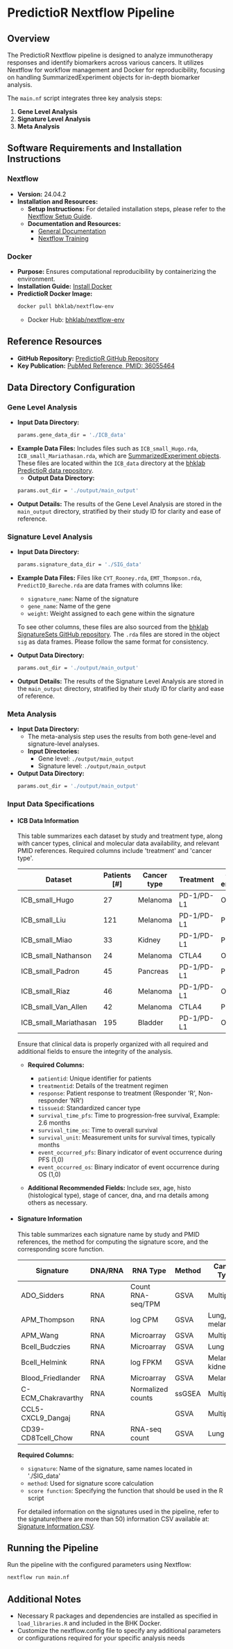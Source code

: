 # PredictioR Nextflow Pipeline

## Overview
The PredictioR Nextflow pipeline is designed to analyze immunotherapy responses and identify biomarkers across various cancers. It utilizes Nextflow for workflow management and Docker for reproducibility, focusing on handling SummarizedExperiment objects for in-depth biomarker analysis.

The `main.nf` script integrates three key analysis steps:
1. **Gene Level Analysis**
2. **Signature Level Analysis**
3. **Meta Analysis**

## Software Requirements and Installation Instructions

### Nextflow
- **Version:** 24.04.2
- **Installation and Resources:**
  - **Setup Instructions:** For detailed installation steps, please refer to the [Nextflow Setup Guide](https://www.nextflow.io/docs/latest/install.html).
  - **Documentation and Resources:**
    - [General Documentation](https://www.nextflow.io/docs/latest/index.html)
    - [Nextflow Training](https://training.nextflow.io)

### Docker
- **Purpose:** Ensures computational reproducibility by containerizing the environment.
- **Installation Guide:** [Install Docker](https://docs.docker.com/get-docker/)
- **PredictioR Docker Image:**
  ```bash
  docker pull bhklab/nextflow-env
  ```
  - Docker Hub: [bhklab/nextflow-env](https://hub.docker.com/r/bhklab/nextflow-env)

## Reference Resources
- **GitHub Repository:** [PredictioR GitHub Repository](https://github.com/bhklab/PredictioR)
- **Key Publication:** [PubMed Reference, PMID: 36055464](https://pubmed.ncbi.nlm.nih.gov/36055464/)

## Data Directory Configuration

### Gene Level Analysis
- **Input Data Directory:**
  ```bash
  params.gene_data_dir = './ICB_data'
  ```
- **Example Data Files:** Includes files such as `ICB_small_Hugo.rda`, `ICB_small_Mariathasan.rda`, which are [SummarizedExperiment objects](https://bioconductor.org/packages/devel/bioc/vignettes/SummarizedExperiment/inst/doc/SummarizedExperiment.html). These files are located within the `ICB_data` directory at the [bhklab PredictioR data repository](https://github.com/bhklab/PredictioR/tree/main/data).
  - **Output Data Directory:**
  ```bash
  params.out_dir = './output/main_output'
  ```
- **Output Details:** The results of the Gene Level Analysis are stored in the `main_output` directory, stratified by their study ID for clarity and ease of reference.

### Signature Level Analysis
- **Input Data Directory:**
  ```bash
  params.signature_data_dir = './SIG_data'
  ```
- **Example Data Files:** Files like `CYT_Rooney.rda`, `EMT_Thompson.rda`, `PredictIO_Bareche.rda` are data frames with columns like:
  - `signature_name`: Name of the signature
  - `gene_name`: Name of the gene
  - `weight`: Weight assigned to each gene within the signature
  
  To see other columns, these files are also sourced from the [bhklab SignatureSets GitHub repository](https://github.com/bhklab/SignatureSets).
  The `.rda` files are stored in the object `sig` as data frames. Please follow the same format for consistency.
  
- **Output Data Directory:**
  ```bash
  params.out_dir = './output/main_output'
  ```
- **Output Details:** The results of the Signature Level Analysis are stored in the `main_output` directory, stratified by their study ID for clarity and ease of reference.

### Meta Analysis
- **Input Data Directory:** 
  - The meta-analysis step uses the results from both gene-level and signature-level analyses.
  - **Input Directories:** 
    - Gene level: `./output/main_output`
    - Signature level: `./output/main_output`
- **Output Data Directory:**
  ```bash
  params.out_dir = './output/main_output'
  ```

### Input Data Specifications
- #### ICB Data Information

  This table summarizes each dataset by study and treatment type, along with cancer types, clinical and molecular data availability, and relevant PMID 
  references. Required columns include 'treatment' and 'cancer type'.
  
  | Dataset                | Patients [#] | Cancer type | Treatment                   | Clinical endpoints | Molecular data | PMID      |
  |------------------------|--------------|-------------|-----------------------------|--------------------|----------------|-----------|
  | ICB_small_Hugo         | 27           | Melanoma    | PD-1/PD-L1                  | OS                 | RNA            | 26997480  |
  | ICB_small_Liu          | 121          | Melanoma    | PD-1/PD-L1                  | PFS/OS             | RNA/DNA        | 31792460  |
  | ICB_small_Miao         | 33           | Kidney      | PD-1/PD-L1                  | PFS/OS             | RNA/DNA        | 29301960  |
  | ICB_small_Nathanson    | 24           | Melanoma    | CTLA4                       | OS                 | RNA/DNA        | 27956380  |
  | ICB_small_Padron       | 45           | Pancreas    | PD-1/PD-L1                  | PFS/OS             | RNA            | 35662283  |
  | ICB_small_Riaz         | 46           | Melanoma    | PD-1/PD-L1                  | OS                 | RNA/DNA        | 29033130  |
  | ICB_small_Van_Allen    | 42           | Melanoma    | CTLA4                       | PFS/OS             | RNA/DNA        | 26359337  |
  | ICB_small_Mariathasan  | 195          | Bladder     | PD-1/PD-L1                  | OS                 | RNA/DNA        | 29443960  |
  
  
  Ensure that clinical data is properly organized with all required and additional fields to ensure the integrity of the analysis.
  
  - **Required Columns:**
    - `patientid`: Unique identifier for patients
    - `treatmentid`: Details of the treatment regimen
    - `response`: Patient response to treatment (Responder 'R', Non-responder 'NR')
    - `tissueid`: Standardized cancer type
    - `survival_time_pfs`: Time to progression-free survival, Example: 2.6 months
    - `survival_time_os`: Time to overall survival
    - `survival_unit`: Measurement units for survival times, typically months
    - `event_occurred_pfs`: Binary indicator of event occurrence during PFS (1,0)
    - `event_occurred_os`: Binary indicator of event occurrence during OS (1,0)
   
  - **Additional Recommended Fields:**
    Include sex, age, histo (histological type), stage of cancer, dna, and rna details among others as necessary.
  

- #### Signature Information

  This table summarizes each signature name by study and PMID references, the method for computing the signature score, and the corresponding score 
  function.
  
  | Signature            | DNA/RNA | RNA Type           | Method | Cancer Type         | Score Function | PMID      |
  |----------------------|---------|--------------------|--------|---------------------|----------------|-----------|
  | ADO_Sidders          | RNA     | Count RNA-seq/TPM  | GSVA   | Multiple            | geneSigGSVA    | 31953314  |
  | APM_Thompson         | RNA     | log CPM            | GSVA   | Lung, melanoma      | geneSigGSVA    | 33028693  |
  | APM_Wang             | RNA     | Microarray         | GSVA   | Multiple            | geneSigGSVA    | 31767055  |
  | Bcell_Budczies       | RNA     | Microarray         | GSVA   | Lung                | geneSigGSVA    | 33520406  |
  | Bcell_Helmink        | RNA     | log FPKM           | GSVA   | Melanoma, kidney    | geneSigGSVA    | 31942075  |
  | Blood_Friedlander    | RNA     | Microarray         | GSVA   | Melanoma            | geneSigGSVA    | 28807052  |
  | C-ECM_Chakravarthy   | RNA     | Normalized counts  | ssGSEA | Multiple            | geneSigssGSEA  | 30410077  |
  | CCL5-CXCL9_Dangaj    | RNA     |                    | GSVA   | Multiple            | geneSigGSVA    | 31185212  |
  | CD39-CD8Tcell_Chow   | RNA     | RNA-seq count      | GSVA   | Lung                | geneSigGSVA    | 36574773  |


  **Required Columns:**
  - `signature`: Name of the signature, same names located in './SIG_data'
  - `method`: Used for signature score calculation
  - `score function`: Specifying the function that should be used in the R script
    
  For detailed information on the signatures used in the pipeline, refer to the signature(there are more than 50) information CSV available at: [Signature Information CSV](https://github.com/bhklab/SignatureSets/tree/main/data-raw). 

## Running the Pipeline
Run the pipeline with the configured parameters using Nextflow:

```bash
nextflow run main.nf
```


## Additional Notes
- Necessary R packages and dependencies are installed as specified in `load_libraries.R` and included in the BHK Docker.
- Customize the nextflow.config file to specify any additional parameters or configurations required for your specific analysis needs
